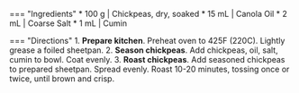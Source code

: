 === "Ingredients"
    * 100 g   | Chickpeas, dry, soaked
    * 15 mL   | Canola Oil
    * 2 mL    | Coarse Salt
    * 1 mL    | Cumin

=== "Directions"
    1. **Prepare kitchen**. Preheat oven to 425F (220C). Lightly grease a foiled sheetpan.
    2. **Season chickpeas**. Add chickpeas, oil, salt, cumin to bowl. Coat evenly.
    3. **Roast chickpeas**. Add seasoned chickpeas to prepared sheetpan. Spread evenly. Roast 10-20 minutes, tossing once or twice, until brown and crisp.

